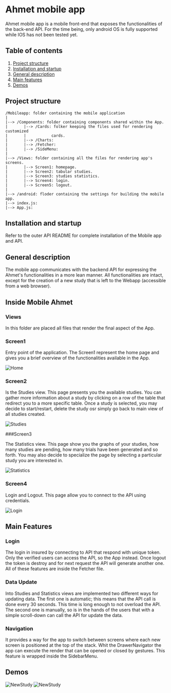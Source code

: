 # Ahmet mobile app

Ahmet mobile app is a mobile front-end that exposes the functionalities of the 
back-end API. For the time being, only android OS is fully supported while IOS 
has not been tested yet.


## Table of contents

1. [Project structure](#project-structure)
2. [Installation and startup](#installation-and-startup)
3. [General description](#general-description)
4. [Main features](#main-features)
5. [Demos](#demos)


## Project structure

    /Mobileapp: folder containing the mobile application
    |
    |--> /Components: folder containing components shared within the App.
    |       |--> /Cards: folker keeping the files used for rendering customized
    |       |           cards.
    |       |--> /Charts: 
    |       |--> /Fetcher:
    |       |--> /SideMenu:     
    |
    |--> /Views: folder containing all the files for rendering app's screens.
    |       |--> Screen1: homepage.
    |       |--> Screen2: tabular studies.
    |       |--> Screen3: studies statistics.
    |       |--> Screen4: login.
    |       |--> Screen5: logout.
    |
    |--> /android: floder containing the settings for building the mobile app.
    |--> index.js:
    |--> App.js:


## Installation and startup

Refer to the outer API README for complete installation of the Mobile app and
API.


## General description

The mobile app communicates with the backend API for expressing the Ahmet's
functionalities in a more lean manner. All functionalities are intact, except
for the creation of a new study that is left to the Webapp (accessible from a
web browser).


## Inside Mobile Ahmet

### Views

In this folder are placed all files that render the final aspect of the App.

### Screen1

Entry point of the application. The Screen1 represent the home page 
and gives you a brief overview of the functionalities available in the App.

![Home](./Images/Home.png?raw=true "Home page")

### Screen2

Is the Studies view. This page presents you the available studies. You can gather more
information about a study by clicking on a row of the table that redirect you to a more specific table. Once a study is
selected, you may decide to start/restart, delete the study osr simply go back to main view of all studies created. 

![Studies](./Images/Studies.png?raw=true "Studies")

###Screen3

The Statistics view. This page show you the graphs of your studies, how many
studies are pending, how many trials have been generated and so forth. You
may also decide to specialize the page by selecting a particular study you are
interested in.

![Statistics](./Images/Statistics.png?raw=true "Statistics")

### Screen4

Login and Logout. This page allow you to connect to the API using credentials. 

![Login](./Images/Login.png?raw=true "Login")


## Main Features

### Login

The login in insured by connecting to API that respond with
unique token. Only the verified users can access the API, so
the App instead. Once logout the token is destroy and for 
next request the API will generate another one.
All of these features are inside the Fetcher file.

### Data Update

Into Studies and Statistics views are implemented
two different ways for updating data.
The first one is automatic; this means that the API call
is done every 30 seconds. This time is long enough to not 
overload the API.
The second one is manually, so is in the hands of the users that 
with a simple scroll-down can call the API for update the data.

### Navigation

It provides a way for the app to switch between screens where 
each new screen is positioned at the top of the stack.
Whit the DrawerNavigator the app can execute the render that 
can be opened or closed by gestures.
This feature is wrapped inside the SidebarMenu. 

## Demos

![NewStudy](Images/Demo1.gif "Demo")
![NewStudy](Images/Demo2.gif "Demo")


